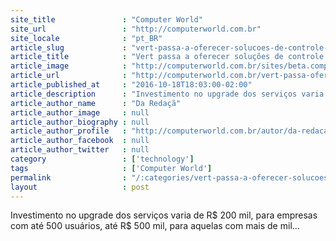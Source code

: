 ```yaml
---
site_title               : "Computer World"
site_url                 : "http://computerworld.com.br"
site_locale              : "pt_BR"
article_slug             : "vert-passa-a-oferecer-solucoes-de-controle-de-acesso-da-lieberman"
article_title            : "Vert passa a oferecer soluções de controle de acesso da Lieberman"
article_image            : "http://computerworld.com.br/sites/beta.computerworld.com.br/files/news_articles/controle_de_acesso.jpg"
article_url              : "http://computerworld.com.br/vert-passa-oferecer-solucoes-de-controle-de-acesso-da-lieberman"
article_published_at     : "2016-10-18T18:03:00-02:00"
article_description      : "Investimento no upgrade dos serviços varia de R$ 200 mil, para empresas com até 500 usuários, até R$ 500 mil, para aquelas com mais de mil..."
article_author_name      : "Da Redaçã"
article_author_image     : null
article_author_biography : null
article_author_profile   : "http://computerworld.com.br/autor/da-redacao"
article_author_facebook  : null
article_author_twitter   : null
category                 : ['technology']
tags                     : ['Computer World']
permalink                : "/:categories/vert-passa-a-oferecer-solucoes-de-controle-de-acesso-da-lieberman/"
layout                   : post
---
```


Investimento no upgrade dos serviços varia de R$ 200 mil, para empresas com até 500 usuários, até R$ 500 mil, para aquelas com mais de mil...
